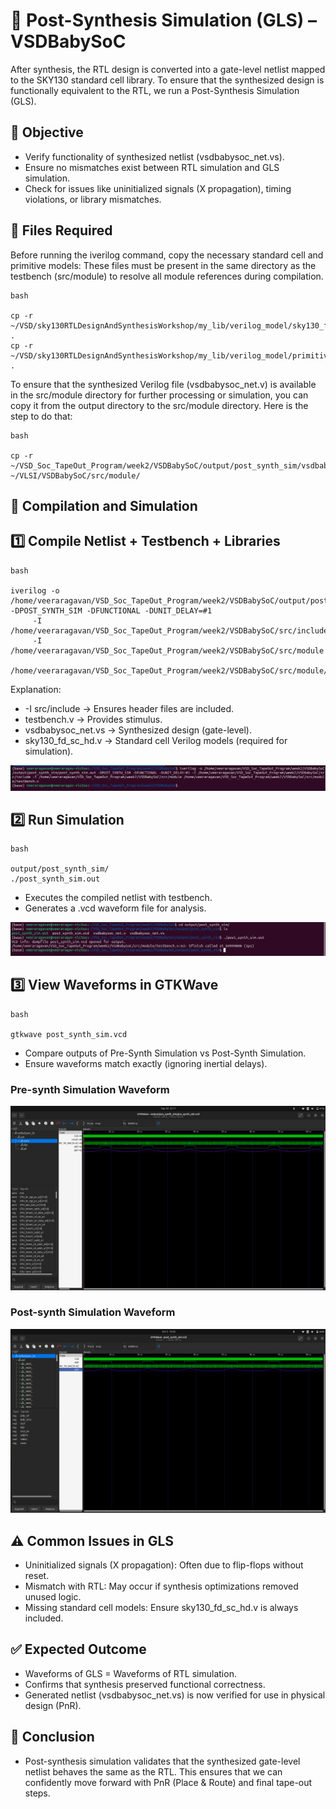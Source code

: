 # 🧪 Post-Synthesis Simulation (GLS) – VSDBabySoC

After synthesis, the RTL design is converted into a gate-level netlist mapped to the SKY130 standard cell library. To ensure that the synthesized design is functionally equivalent to the RTL, we run a Post-Synthesis Simulation (GLS).


## 📌 Objective

- Verify functionality of synthesized netlist (vsdbabysoc_net.vs).
- Ensure no mismatches exist between RTL simulation and GLS simulation.
- Check for issues like uninitialized signals (X propagation), timing violations, or library mismatches.



## 📂 Files Required

Before running the iverilog command, copy the necessary standard cell and primitive models: 
These files must be present in the same directory as the testbench (src/module) to resolve all module references during compilation.

```
bash

cp -r ~/VSD/sky130RTLDesignAndSynthesisWorkshop/my_lib/verilog_model/sky130_fd_sc_hd.v .
cp -r ~/VSD/sky130RTLDesignAndSynthesisWorkshop/my_lib/verilog_model/primitives.v .

```

To ensure that the synthesized Verilog file (vsdbabysoc_net.v) is available in the src/module directory for further processing or 
simulation, you can copy it from the output directory to the src/module directory. Here is the step to do that:

```
bash

cp -r ~/VSD_Soc_TapeOut_Program/week2/VSDBabySoC/output/post_synth_sim/vsdbabysoc.synth.v ~/VLSI/VSDBabySoC/src/module/
```



## 🚀 Compilation and Simulation


## 1️⃣ Compile Netlist + Testbench + Libraries


```
bash

iverilog -o /home/veeraragavan/VSD_Soc_TapeOut_Program/week2/VSDBabySoC/output/post_synth_sim/post_synth_sim.out -DPOST_SYNTH_SIM -DFUNCTIONAL -DUNIT_DELAY=#1 
	 -I /home/veeraragavan/VSD_Soc_TapeOut_Program/week2/VSDBabySoC/src/include 
	 -I /home/veeraragavan/VSD_Soc_TapeOut_Program/week2/VSDBabySoC/src/module
	    /home/veeraragavan/VSD_Soc_TapeOut_Program/week2/VSDBabySoC/src/module/testbench.v
```
Explanation:
- -I src/include → Ensures header files are included.
- testbench.v → Provides stimulus.
- vsdbabysoc_net.vs → Synthesized design (gate-level).
- sky130_fd_sc_hd.v → Standard cell Verilog models (required for simulation).


![Compililation](Screenshots/compile.png)


## 2️⃣ Run Simulation


```
bash 

output/post_synth_sim/
./post_synth_sim.out
```
- Executes the compiled netlist with testbench.
- Generates a .vcd waveform file for analysis.

![Run_Sim](Screenshots/run_sim.png)



## 3️⃣ View Waveforms in GTKWave

```
bash 

gtkwave post_synth_sim.vcd
```
- Compare outputs of Pre-Synth Simulation vs Post-Synth Simulation.
- Ensure waveforms match exactly (ignoring inertial delays).


### Pre-synth Simulation Waveform

![Waveform](Screenshots/pre_synth_wf.png)


### Post-synth Simulation Waveform

![Waveform](Screenshots/post_synth_wf.png)


## ⚠️ Common Issues in GLS

- Uninitialized signals (X propagation): Often due to flip-flops without reset.
- Mismatch with RTL: May occur if synthesis optimizations removed unused logic.
- Missing standard cell models: Ensure sky130_fd_sc_hd.v is always included.


## ✅ Expected Outcome

- Waveforms of GLS = Waveforms of RTL simulation.
- Confirms that synthesis preserved functional correctness.
- Generated netlist (vsdbabysoc_net.vs) is now verified for use in physical design (PnR).


## 🏁 Conclusion

- Post-synthesis simulation validates that the synthesized gate-level netlist behaves the same as the RTL. This ensures that we can confidently move forward with PnR (Place & Route) and final tape-out steps.
